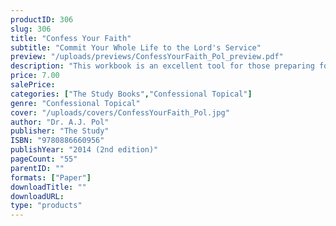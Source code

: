 ```yaml
---
productID: 306
slug: 306
title: "Confess Your Faith"
subtitle: "Commit Your Whole Life to the Lord's Service"
preview: "/uploads/previews/ConfessYourFaith_Pol_preview.pdf"
description: "This workbook is an excellent tool for those preparing for their public profession of faith. Its format lends itself well to discussions in a group setting or for individual instruction. The book guides the review and discussion of fundamental themes of Scripture as summarized in our confessions, using the questions in the *Form for the Public Profession of Faith* as a point of departure. Attention is also focused on the Church Order, liturgy, church history, and the task of the church in this world. 5 sections of questions."
price: 7.00
salePrice: 
categories: ["The Study Books","Confessional Topical"]
genre: "Confessional Topical"
cover: "/uploads/covers/ConfessYourFaith_Pol.jpg"
author: "Dr. A.J. Pol"
publisher: "The Study"
ISBN: "9780886660956"
publishYear: "2014 (2nd edition)"
pageCount: "55"
parentID: ""
formats: ["Paper"]
downloadTitle: ""
downloadURL: 
type: "products"
---
```

